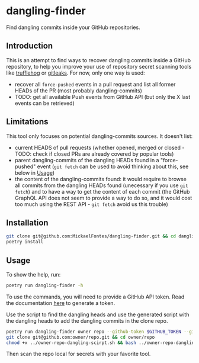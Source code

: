 # dangling-finder

Find dangling commits inside your GitHub repositories.

## Introduction

This is an attempt to find ways to recover dangling commits inside a GitHub repository, to help you improve your use of repository secret scanning tools like [trufflehog](https://github.com/trufflesecurity/trufflehog) or [gitleaks](https://github.com/gitleaks/gitleaks).
For now, only one way is used:

* recover all `force-pushed` events in a pull request and list all former HEADs of the PR (most probably dangling-commits)
* TODO: get all available Push events from GitHub API (but only the X last events can be retrieved)

## Limitations

This tool only focuses on potential dangling-commits sources. It doesn't list:

* current HEADS of pull requests (whether opened, merged or closed - TODO: check if closed PRs are already covered by popular tools)
* parent dangling-commits of the dangling HEADs found in a "force-pushed" event (`git fetch` can be used to avoid thinking about this, see below in [Usage](#usage))
* the content of the dangling-commits found: it would require to browse all commits from the dangling HEADs found (unecessary if you use `git fetch`) and to have a way to get the content of each commit (the GitHub GraphQL API does not seem to provide a way to do so, and it would cost too much using the REST API - `git fetch` avoid us this trouble)

## Installation

```bash
git clone git@github.com:MickaelFontes/dangling-finder.git && cd dangling-finder
poetry install
```

## Usage

To show the help, run:

```bash
poetry run dangling-finder -h
```

To use the commands, you will need to provide a GitHub API token. Read the documentation [here](https://docs.github.com/en/authentication/keeping-your-account-and-data-secure/managing-your-personal-access-tokens) to generate a token.

Use the script to find the dangling heads and use the generated script with the dangling heads to add the dangling commits in the clone repo.

```bash
poetry run dangling-finder owner repo --github-token $GITHUB_TOKEN --git-script > owner-repo-dangling-scirpt.sh
git clone git@github.com:owner/repo.git && cd owner/repo
chmod +x ../owner-repo-dangling-scirpt.sh && bash ../owner-repo-dangling-scirpt.sh
```

Then scan the repo local for secrets with your favorite tool.
